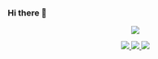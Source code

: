 ### Hi there 👋

<p align="center">
  <a href="https://github.com/Moosphan">
    <img src="https://github-readme-stats.vercel.app/api?username=Moosphan&count_private=true&show_icons=true&hide=contribs&include_all_commits=true" />
  </a>
</p>

<p align="center">
  <a href="https://moosphan.github.io/archives/">
    <img src="https://img.shields.io/badge/🌱%20个人博客-brightness.svg" />
  </a>
  <a href="https://github.com/Moosphan/Android-Daily-Interview">
    <img src="https://img.shields.io/badge/🔥%20每日一题-orange.svg" />
  </a>
  <a href="https://github.com/Moosphan">
    <img src="https://komarev.com/ghpvc/?username=Moosphan&color=brightgreen&label=👀%20Views" />
  </a>  
</p>
